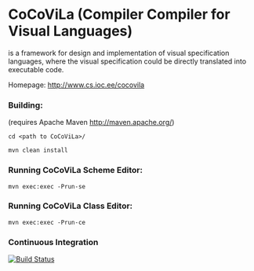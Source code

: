 # CoCoViLa (Compiler Compiler for Visual Languages) 
is a framework for design and implementation of visual specification languages, where the visual specification could be directly translated into executable code.

Homepage: http://www.cs.ioc.ee/cocovila

### Building:
(requires Apache Maven http://maven.apache.org/)

`cd <path to CoCoViLa>/`

`mvn clean install`

### Running CoCoViLa Scheme Editor:

`mvn exec:exec -Prun-se`

### Running CoCoViLa Class Editor:

`mvn exec:exec -Prun-ce`


### Continuous Integration
[![Build Status](https://travis-ci.org/CoCoViLa/CoCoViLa.svg?branch=master)](https://travis-ci.org/CoCoViLa/CoCoViLa)

